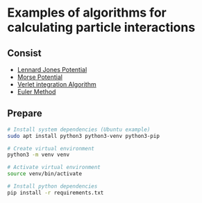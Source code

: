 # Examples of algorithms for calculating particle interactions

## Consist

* [Lennard Jones Potential](https://en.wikipedia.org/wiki/Lennard-Jones_potential)
* [Morse Potential](https://en.wikipedia.org/wiki/Morse_potential)
* [Verlet integration Algorithm](https://en.wikipedia.org/wiki/Verlet_integration)
* [Euler Method](https://en.wikipedia.org/wiki/Euler_method)

## Prepare

```bash
# Install system dependencies (Ubuntu example)
sudo apt install python3 python3-venv python3-pip

# Create virtual environment
python3 -m venv venv

# Activate virtual environment
source venv/bin/activate

# Install python dependencies
pip install -r requirements.txt
```
